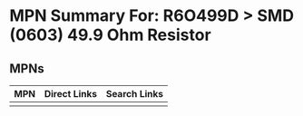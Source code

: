



# MPN Summary For: R6O499D > SMD (0603) 49.9 Ohm Resistor

## MPNs
  

|MPN|Direct Links|Search Links|
| :--- | :--- | :--- |
||||
